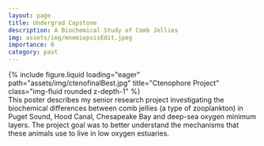 ```yaml
---
layout: page
title: Undergrad Capstone
description: A Biochemical Study of Comb Jellies
img: assets/img/mnemiopsisEdit.jpeg 
importance: 6
category: past
---
```


<div class="row">
    <div class="col-12 mt-3 mt-md-0">
        {% include figure.liquid loading="eager" path="assets/img/ctenofinalBest.jpg" title="Ctenophore Project" class="img-fluid rounded z-depth-1" %}
    </div>
</div>
<div class="caption">
    This poster describes my senior research project investigating the biochemical differences between comb jellies (a type of zooplankton) in Puget Sound, Hood Canal, Chesapeake Bay and deep-sea oxygen minimum layers. The project goal was to better understand the mechanisms that these animals use to live in low oxygen estuaries.
</div>
